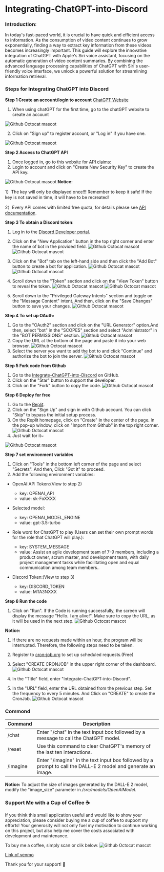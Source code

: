 # Integrating-ChatGPT-into-Discord

### Introduction:

In today's fast-paced world, it is crucial to have quick and efficient access to information. As the consumption of video content continues to grow exponentially, finding a way to extract key information from these videos becomes increasingly important. This guide will explore the innovative integration of ChatGPT with Apple's Siri voice assistant, focusing on the automatic generation of video content summaries. By combining the advanced language processing capabilities of ChatGPT with Siri's user-friendly voice interface, we unlock a powerful solution for streamlining information retrieval.

### Steps for Integrating ChatGPT into Discord

**Step 1 Create an account/login to account** [ChatGPT Website](https://chat.openai.com/auth/login)
1. When using chatGPT for the first time, go to the chatGPT website to create an account

![Github Octocat mascot](https://github.com/JiaxiongWeng-Conor/Integrating-ChatGPT-to-siri/blob/f1d2e83ecaab9697e5c99dbefbf21963fa44e586/Image/WX20230324-143335.png)

2. Click on "Sign up" to register account, or "Log in" if you have one.

![Github Octocat mascot](https://github.com/JiaxiongWeng-Conor/Integrating-ChatGPT-to-siri/blob/f1d2e83ecaab9697e5c99dbefbf21963fa44e586/Image/WX20230324-143253.png)

**Step 2 Access to ChatGPT API**
1. Once logged in, go to this website for [API claims:](https://platform.openai.com/account/api-keys)
2. Login to account and click on "Create New Security Key" to create the API key.

![Github Octocat mascot](https://github.com/JiaxiongWeng-Conor/Integrating-ChatGPT-to-siri/blob/4adb3d68c622b29b0963f103fb00953b836b82b0/Image/WX20230324-144724.png)
**Notice:** 

1）The key will only be displayed once!!! Remember to keep it safe! If the key is not saved in time, it will have to be recreated!

2）Every API comes with limited free quota, for details please see [API documentation](https://openai.com/pricing).

**Step 3 To obtain a Discord token:**

1. Log in to the [Discord Developer portal](https://discord.com/developers/applications).

2. Click on the "New Application" button in the top right corner and enter the name of bot in the provided field.
![Github Octocat mascot](https://github.com/JiaxiongWeng-Conor/Integrate-ChatGPT-into-Discord/blob/5f5113de6c78d9d2cbb7940b8600645a3a44f030/Picture/WX20230410-165444@2x.png)
![Github Octocat mascot](https://github.com/JiaxiongWeng-Conor/Integrate-ChatGPT-into-Discord/blob/44d472a7266a8f7c432f0ef480a6ee0b93c1e2ea/Picture/WX20230410-165931@2x.png)

3. Click on the "Bot" tab on the left-hand side and then click the "Add Bot" button to create a bot for application.
![Github Octocat mascot](https://github.com/JiaxiongWeng-Conor/Integrate-ChatGPT-into-Discord/blob/44d472a7266a8f7c432f0ef480a6ee0b93c1e2ea/Picture/WX20230410-170435@2x.png)
![Github Octocat mascot](https://github.com/JiaxiongWeng-Conor/Integrate-ChatGPT-into-Discord/blob/44d472a7266a8f7c432f0ef480a6ee0b93c1e2ea/Picture/WX20230410-170519@2x.png)

4. Scroll down to the "Token" section and click on the "View Token" button to reveal the token.
![Github Octocat mascot](https://github.com/JiaxiongWeng-Conor/Integrate-ChatGPT-into-Discord/blob/44d472a7266a8f7c432f0ef480a6ee0b93c1e2ea/Picture/WX20230410-170621@2x.png)
![Github Octocat mascot](https://github.com/JiaxiongWeng-Conor/Integrate-ChatGPT-into-Discord/blob/c16070182b596282737af924869e06cafdc60d0a/Picture/WX20230410-170714@2x.png)

5. Scroll down to the "Privileged Gateway Intents" section and toggle on the "Message Content" intent. And then, click on the "Save Changes" button to save your changes.
![Github Octocat mascot](https://github.com/JiaxiongWeng-Conor/Integrate-ChatGPT-into-Discord/blob/c16070182b596282737af924869e06cafdc60d0a/Picture/WX20230410-170846@2x.png)

**Step 4 To set up OAuth:**
1. Go to the "OAuth2" section and click on the "URL Generator" option.And then, select "bot" in the "SCOPES" section and select "Administrator" in the "BOT PERMISSIONS" section.
![Github Octocat mascot](https://github.com/JiaxiongWeng-Conor/Integrate-ChatGPT-into-Discord/blob/6e18125856374fad7306ced4bc657cecb2121a53/Picture/WX20230410-171141@2x.png)
2. Copy the URL at the bottom of the page and paste it into your web browser.
![Github Octocat mascot](https://github.com/JiaxiongWeng-Conor/Integrate-ChatGPT-into-Discord/blob/6e18125856374fad7306ced4bc657cecb2121a53/Picture/WX20230410-171244@2x.png)
4. Select the server you want to add the bot to and click "Continue" and authorize the bot to join the server.
![Github Octocat mascot](https://github.com/JiaxiongWeng-Conor/Integrate-ChatGPT-into-Discord/blob/6e18125856374fad7306ced4bc657cecb2121a53/Picture/WX20230410-171428@2x.png)

**Step 5 Fork code from Github**
1. Go to the [Integrate-ChatGPT-into-Discord](https://github.com/JiaxiongWeng-Conor/Integrate-ChatGPT-into-Discord) on GitHub.
2. Click on the "Star" button to support the developer.
3. Click on the "Fork" button to copy the code.
![Github Octocat mascot](https://github.com/JiaxiongWeng-Conor/Integrate-ChatGPT-into-Discord/blob/42a49309bc56197e4cf89634f76d67c518ad7278/Picture/Snipaste_2023-04-11_10-39-45.jpg)

**Step 6 Deploy for free**
1. Go to the [Replit](https://replit.com/).
2. Click on the "Sign Up" and sign in with Github account. You can click "Skip" to bypass the initial setup process.
3. On the Replit homepage, click on "Create" in the center of the page. In the pop-up window, click on "Import from Github" in the top right corner.
![Github Octocat mascot](https://github.com/JiaxiongWeng-Conor/Integrate-ChatGPT-into-Discord/blob/947f2e2bee882ebee52e3592bd551338154d899a/Picture/WX20230411-105951.png)
4. Just wait for it~

![Github Octocat mascot](https://github.com/JiaxiongWeng-Conor/Integrate-ChatGPT-into-Discord/blob/947f2e2bee882ebee52e3592bd551338154d899a/Picture/WX20230411-110321.png)

**Step 7 set environment variables**

1. Click on "Tools" in the bottom left corner of the page and select "Secrets". And then, Click "Got it" to proceed.
2. Add the following environment variables:

- OpenAI API Token:(View to step 2)
  - key: OPENAI_API
  - value: sk-FoXXXX

- Selected model:
  - key: OPENAI_MODEL_ENGINE
  - value: gpt-3.5-turbo

- Role word for ChatGPT to play (Users can set their own prompt words for the role that ChatGPT will play.):
  - key: SYSTEM_MESSAGE
  - value: Assist an agile development team of 7-9 members, including a product owner, scrum master, and development team, with daily project management tasks while facilitating open and equal communication among team members..

- Discord Token:(View to step 3)
  - key: DISCORD_TOKEN
  - value: MTA3NXXX

**Step 8 Run the code**
1. Click on "Run". If the Code is running successfully, the screen will display the message "Hello. I am alive!". Make sure to copy the URL, as it will be used in the next step.
![Github Octocat mascot](https://github.com/JiaxiongWeng-Conor/Integrate-ChatGPT-into-Discord/blob/d7987f5e45a2112123a020043c0414f59d430264/Picture/WX20230411-154320.png)


**Notice:** 
1) If there are no requests made within an hour, the program will be interrupted. Therefore, the following steps need to be taken.

2. Register to [cron-job.org](https://cron-job.org/en/) to set up scheduled requests.(Free)

3. Select "CREATE CRONJOB" in the upper right corner of the dashboard.
![Github Octocat mascot](https://github.com/JiaxiongWeng-Conor/Integrate-ChatGPT-into-Discord/blob/4344b78f6bfe0c8f5d57112e0f4302d98d8cc563/Picture/WX20230411-155152.png)
4. In the "Title" field, enter "Integrate-ChatGPT-into-Discord".
5. In the "URL" field, enter the URL obtained from the previous step. Set the frequency to every 5 minutes. And Click on "CREATE" to create the CronJob.
![Github Octocat mascot](https://github.com/JiaxiongWeng-Conor/Integrate-ChatGPT-into-Discord/blob/4344b78f6bfe0c8f5d57112e0f4302d98d8cc563/Picture/WX20230411-155306.png)

### Commond
| Command | Description |
| --- | --- |
| /chat | Enter "/chat" in the text input box followed by a message to call the ChatGPT model. |
| /reset | Use this command to clear ChatGPT's memory of the last ten interactions. |
| /imagine | Enter "/imagine" in the text input box followed by a prompt to call the DALL-E 2 model and generate an image. |

**Notice:**
To adjust the size of images generated by the DALL-E 2 model, modify the "image_size" parameter in */src/models/OpenAIModel*.

### Support Me with a Cup of Coffee ☕
If you think this small application useful and would like to show your appreciation, please consider buying me a cup of coffee to support my efforts! Your generosity will not only fuel my motivation to continue working on this project, but also help me cover the costs associated with development and maintenance.

To buy me a coffee, simply scan or clik below:
![Github Octocat mascot](https://github.com/JiaxiongWeng-Conor/Integrate-ChatGPT-into-Discord/blob/5d6f443c495120115784fb3ddacb583faf33fcbf/Picture/IMG_6200.jpeg)

[Link of venmo](https://account.venmo.com/u/Jiaxiong-Weng)

Thank you for your support! 🙏 
